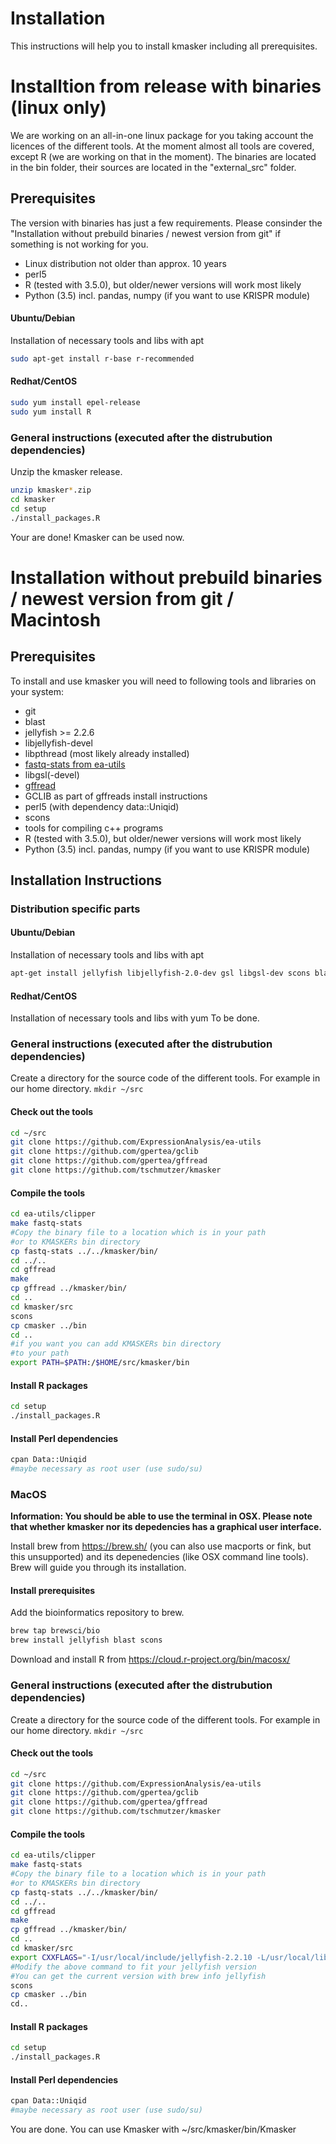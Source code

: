 # Installation
This instructions will help you to install kmasker including all prerequisites.
# Installtion from release with binaries (linux only)
We are working on an all-in-one linux package for you taking account the licences of the different tools. 
At the moment almost all tools are covered, except R (we are working on that in the moment). 
The binaries are located in the bin folder, their sources are located in the "external_src" folder.
## Prerequisites
The version with binaries has just a few requirements. Please consinder the "Installation without prebuild binaries / newest version from git" if something is not working for you.

- Linux distribution not older than approx. 10 years 
- perl5
- R (tested with 3.5.0), but older/newer versions will work most likely
- Python (3.5) incl. pandas, numpy (if you want to use KRISPR module)

#### Ubuntu/Debian
 Installation of necessary tools and libs with apt
```bash
sudo apt-get install r-base r-recommended 
```
#### Redhat/CentOS
```bash
sudo yum install epel-release
sudo yum install R
```

### General instructions (executed after the distrubution dependencies)
Unzip the kmasker release.
```bash
unzip kmasker*.zip
cd kmasker
cd setup
./install_packages.R
```

Your are done! Kmasker can be used now.

# Installation without prebuild binaries / newest version from git / Macintosh
## Prerequisites
  To install and use kmasker you will need to following tools and libraries on your system:
- git
- blast
- jellyfish >= 2.2.6
- libjellyfish-devel
- libpthread (most likely already installed)
- [fastq-stats from ea-utils](https://github.com/ExpressionAnalysis/ea-utils/blob/wiki/Compiling.md) 
- libgsl(-devel)
- [gffread](https://github.com/gpertea/gffread) 
- GCLIB as part of gffreads install instructions
- perl5 (with dependency data::Uniqid)
- scons
- tools for compiling c++ programs 
- R (tested with 3.5.0), but older/newer versions will work most likely
- Python (3.5) incl. pandas, numpy (if you want to use KRISPR module)

## Installation Instructions
### Distribution specific parts
#### Ubuntu/Debian
 Installation of necessary tools and libs with apt
```bash
apt-get install jellyfish libjellyfish-2.0-dev gsl libgsl-dev scons blast2 build-essential r-base r-recommended 
```

#### Redhat/CentOS
Installation of necessary tools and libs with yum
To be done. 

### General instructions (executed after the distrubution dependencies)
Create a directory for the source code of the different tools. 
For example in our home directory. 
`mkdir ~/src`
#### Check out the tools
```bash
cd ~/src
git clone https://github.com/ExpressionAnalysis/ea-utils
git clone https://github.com/gpertea/gclib
git clone https://github.com/gpertea/gffread
git clone https://github.com/tschmutzer/kmasker
```
#### Compile the tools
```bash
cd ea-utils/clipper
make fastq-stats
#Copy the binary file to a location which is in your path
#or to KMASKERs bin directory
cp fastq-stats ../../kmasker/bin/
cd ../..
cd gffread
make
cp gffread ../kmasker/bin/
cd ..
cd kmasker/src
scons
cp cmasker ../bin
cd ..
#if you want you can add KMASKERs bin directory
#to your path
export PATH=$PATH:/$HOME/src/kmasker/bin
```
#### Install R packages
```bash
cd setup
./install_packages.R
```
#### Install Perl dependencies
```bash
cpan Data::Uniqid
#maybe necessary as root user (use sudo/su)
```

### MacOS

**Information: You should be able to use the terminal in OSX. Please note that whether kmasker nor its depedencies has a graphical user interface.** 

Install brew from https://brew.sh/ (you can also use macports or fink, but this unsupported) and its depenedencies (like OSX command line tools). Brew will guide you through its installation. 
#### Install prerequisites
Add the bioinformatics repository to brew.
```bash
brew tap brewsci/bio
brew install jellyfish blast scons
```
Download and install R from https://cloud.r-project.org/bin/macosx/

### General instructions (executed after the distrubution dependencies)
Create a directory for the source code of the different tools. 
For example in our home directory. 
`mkdir ~/src`
#### Check out the tools
```bash
cd ~/src
git clone https://github.com/ExpressionAnalysis/ea-utils
git clone https://github.com/gpertea/gclib
git clone https://github.com/gpertea/gffread
git clone https://github.com/tschmutzer/kmasker
```
#### Compile the tools
```bash
cd ea-utils/clipper
make fastq-stats
#Copy the binary file to a location which is in your path
#or to KMASKERs bin directory
cp fastq-stats ../../kmasker/bin/
cd ../..
cd gffread
make
cp gffread ../kmasker/bin/
cd ..
cd kmasker/src
export CXXFLAGS="-I/usr/local/include/jellyfish-2.2.10 -L/usr/local/lib $CXXFLAGS"
#Modify the above command to fit your jellyfish version
#You can get the current version with brew info jellyfish
scons
cp cmasker ../bin
cd..
```
#### Install R packages
```bash
cd setup
./install_packages.R
```

#### Install Perl dependencies
```bash
cpan Data::Uniqid
#maybe necessary as root user (use sudo/su)
```
You are done. You can use Kmasker with ~/src/kmasker/bin/Kmasker
